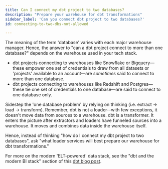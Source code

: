 ```yaml
---
title: Can I connect my dbt project to two databases?
description: "Prepare your warehouse for dbt transformations"
sidebar_label: 'Can you connect dbt project to two databases?'
id: connecting-to-two-dbs-not-allowed

---
```


The meaning of the term 'database' varies with each major warehouse manager. Hence, the answer to "can a dbt project connect to more than one database?" depends on the warehouse used in your tech stack.

* dbt projects connecting to warehouses like Snowflake or Bigquery&mdash;these empower one set of credentials to draw from all datasets or 'projects' available to an account&mdash;are _sometimes_ said to connect to more than one database.
* dbt projects connecting to warehouses like Redshift and Postgres&mdash;these tie one set of credentials to one database&mdash;are said to connect to one database only.

Sidestep the 'one database problem' by relying on <Term id="elt" /> thinking (i.e. extract -> load -> transform). Remember, dbt is not a loader--with few exceptions, it doesn't move data from sources to a warehouse. dbt is a transformer. It enters the picture after extractors and loaders have funneled sources into a warehouse. It moves and combines data inside the warehouse itself.

Hence, instead of thinking "how do I connect my dbt project to two databases", ask "what loader services will best prepare our warehouse for dbt transformations."

For more on the modern 'ELT-powered' data stack, see the "dbt and the modern BI stack" section of this [dbt blog post](https://blog.getdbt.com/what-exactly-is-dbt).
